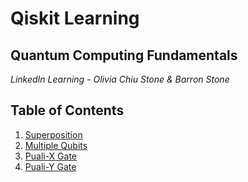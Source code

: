 # Qiskit Learning
## Quantum Computing Fundamentals
*LinkedIn Learning - Olivia Chiu Stone & Barron Stone* 


## Table of Contents
1. [Superposition](https://github.com/arodr95/qiskit-learning/blob/main/1_superposition.ipynb)
2. [Multiple Qubits](https://github.com/arodr95/qiskit-learning/blob/main/2_multiple_qubits.ipynb)
3. [Puali-X Gate](https://github.com/arodr95/qiskit-learning/blob/main/3_pauli_x_gate.ipynb)
4. [Puali-Y Gate](https://github.com/arodr95/qiskit-learning/blob/main/4_pauli_y_gate.ipynb)